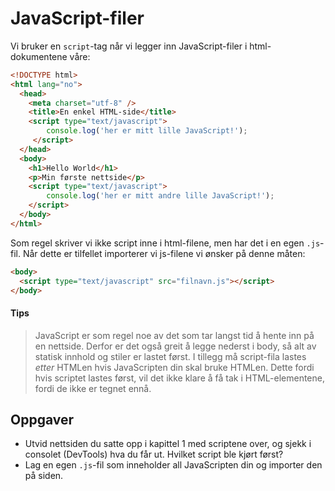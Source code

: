 # JavaScript-filer

Vi bruker en `script`-tag når vi legger inn JavaScript-filer i html-dokumentene våre:

```html
<!DOCTYPE html>
<html lang="no">
  <head>
    <meta charset="utf-8" />
    <title>En enkel HTML-side</title>
    <script type="text/javascript">
        console.log('her er mitt lille JavaScript!');
     </script>
  </head>
  <body>
    <h1>Hello World</h1>
    <p>Min første nettside</p>
    <script type="text/javascript">
        console.log('her er mitt andre lille JavaScript!');
    </script>
  </body>
</html>
```

Som regel skriver vi ikke script inne i html-filene, men har det i en egen `.js`-fil. Når dette er tilfellet importerer vi js-filene vi ønsker på denne måten:

```html
<body>
  <script type="text/javascript" src="filnavn.js"></script>
</body>
```

#### Tips

> JavaScript er som regel noe av det som tar langst tid å hente inn på en nettside. Derfor er det også greit å legge nederst i body, så alt av statisk innhold og stiler er lastet først. I tillegg må script-fila lastes _etter_ HTMLen hvis JavaScripten din skal bruke HTMLen. Dette fordi hvis scriptet lastes først, vil det ikke klare å få tak i HTML-elementene, fordi de ikke er tegnet ennå.

## Oppgaver

-   Utvid nettsiden du satte opp i kapittel 1 med scriptene over, og sjekk i consolet (DevTools) hva du får ut. Hvilket script ble kjørt først?
-   Lag en egen `.js`-fil som inneholder all JavaScripten din og importer den på siden.
